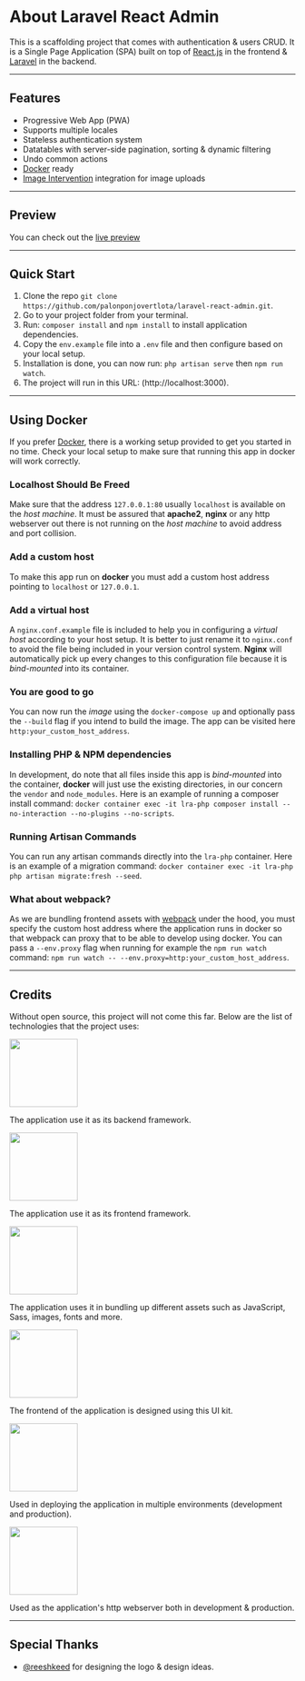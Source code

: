 # About Laravel React Admin

This is a scaffolding project that comes with authentication &
users CRUD. It is a Single Page Application (SPA) built on top of [React.js](https://reactjs.org)
in the frontend & [Laravel](https://laravel.com) in the backend.

---

## Features

-   Progressive Web App (PWA)
-   Supports multiple locales
-   Stateless authentication system
-   Datatables with server-side pagination, sorting & dynamic filtering
-   Undo common actions
-   [Docker](https://www.docker.com) ready
-   [Image Intervention](http://image.intervention.io/) integration for image uploads

---

## Preview

You can check out the [live preview](https://laravel-react-admin.herokuapp.com)

---

## Quick Start

1. Clone the repo `git clone https://github.com/palonponjovertlota/laravel-react-admin.git`.
2. Go to your project folder from your terminal.
3. Run: `composer install` and `npm install` to install application dependencies.
4. Copy the `env.example` file into a `.env` file and then configure based on your local setup.
5. Installation is done, you can now run: `php artisan serve` then `npm run watch`.
6. The project will run in this URL: (http://localhost:3000).

---

## Using Docker

If you prefer [Docker](https://www.docker.com), there is a working setup provided to get you started in no time.
Check your local setup to make sure that running this app in docker will work correctly.

### Localhost Should Be Freed

Make sure that the address `127.0.0.1:80` usually `localhost` is available on the _host machine_. It must be assured that **apache2**, **nginx** or any http webserver out there is not running on the _host machine_ to avoid address and port collision.

### Add a custom host

To make this app run on **docker** you must add a custom host address pointing to `localhost` or `127.0.0.1`.

### Add a virtual host

A `nginx.conf.example` file is included to help you in configuring a _virtual host_ according to your host setup. It is better to just rename it to `nginx.conf` to avoid the file being included in your version control system. **Nginx** will automatically pick up every changes to this configuration file because it is _bind-mounted_ into its container.

### You are good to go

You can now run the _image_ using the `docker-compose up` and optionally pass the `--build` flag if you intend to build the image. The app can be visited here `http:your_custom_host_address`.

### Installing PHP & NPM dependencies

In development, do note that all files inside this app is _bind-mounted_ into the container, **docker** will just use the existing directories, in our concern the `vendor` and `node_modules`. Here is an example of running a composer install command: `docker container exec -it lra-php composer install --no-interaction --no-plugins --no-scripts`.

### Running Artisan Commands

You can run any artisan commands directly into the `lra-php` container. Here is an example of a migration command: `docker container exec -it lra-php php artisan migrate:fresh --seed`.

### What about webpack?

As we are bundling frontend assets with [webpack](https://webpack.js.org/) under the hood, you must specify the custom host address where the application runs in docker so that webpack can proxy that to be able to develop using docker. You can pass a `--env.proxy` flag when running for example the `npm run watch` command: `npm run watch -- --env.proxy=http:your_custom_host_address`.

---

## Credits

Without open source, this project will not come this far. Below are the list of technologies that the project uses:

[<img src="https://laravel-react-admin.herokuapp.com/credits/laravel.svg" width="120">](https://laravel.com)

The application use it as its backend framework.

[<img src="https://laravel-react-admin.herokuapp.com/credits/react.svg" width="120">](https://reactjs.org)

The application use it as its frontend framework.

[<img src="https://laravel-react-admin.herokuapp.com/credits/webpack.svg" width="120">](https://webpack.js.org)

The application uses it in bundling up different assets such as JavaScript, Sass, images, fonts and more.

[<img src="https://laravel-react-admin.herokuapp.com/credits/material-ui.svg" width="120">](https://material-ui.com)

The frontend of the application is designed using this UI kit.

[<img src="https://laravel-react-admin.herokuapp.com/credits/docker.svg" width="120">](https://www.docker.com)

Used in deploying the application in multiple environments (development and production).

[<img src="https://laravel-react-admin.herokuapp.com/credits/nginx.svg" width="120">](https://www.nginx.com)

Used as the application's http webserver both in development & production.

---

## Special Thanks

-   [@reeshkeed](https://github.com/reeshkeed) for designing the logo & design ideas.
